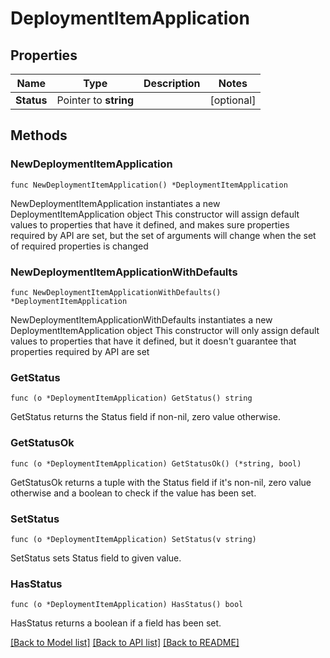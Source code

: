 # DeploymentItemApplication

## Properties

Name | Type | Description | Notes
------------ | ------------- | ------------- | -------------
**Status** | Pointer to **string** |  | [optional] 

## Methods

### NewDeploymentItemApplication

`func NewDeploymentItemApplication() *DeploymentItemApplication`

NewDeploymentItemApplication instantiates a new DeploymentItemApplication object
This constructor will assign default values to properties that have it defined,
and makes sure properties required by API are set, but the set of arguments
will change when the set of required properties is changed

### NewDeploymentItemApplicationWithDefaults

`func NewDeploymentItemApplicationWithDefaults() *DeploymentItemApplication`

NewDeploymentItemApplicationWithDefaults instantiates a new DeploymentItemApplication object
This constructor will only assign default values to properties that have it defined,
but it doesn't guarantee that properties required by API are set

### GetStatus

`func (o *DeploymentItemApplication) GetStatus() string`

GetStatus returns the Status field if non-nil, zero value otherwise.

### GetStatusOk

`func (o *DeploymentItemApplication) GetStatusOk() (*string, bool)`

GetStatusOk returns a tuple with the Status field if it's non-nil, zero value otherwise
and a boolean to check if the value has been set.

### SetStatus

`func (o *DeploymentItemApplication) SetStatus(v string)`

SetStatus sets Status field to given value.

### HasStatus

`func (o *DeploymentItemApplication) HasStatus() bool`

HasStatus returns a boolean if a field has been set.


[[Back to Model list]](../README.md#documentation-for-models) [[Back to API list]](../README.md#documentation-for-api-endpoints) [[Back to README]](../README.md)


